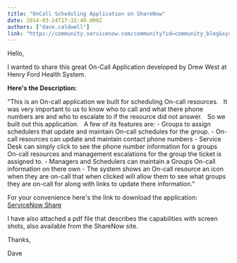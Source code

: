 ```yaml
---
title: "OnCall Scheduling Application on ShareNow"
date: 2014-03-24T17:32:40.000Z
authors: ["dave.caldwell"]
link: "https://community.servicenow.com/community?id=community_blog&sys_id=339c2225dbd0dbc01dcaf3231f96192b"
---
```

<p>Hello,</p><p></p><p>I wanted to share this great On-Call Application developed by Drew West at Henry Ford Health System.</p><p></p><p><strong>Here's the Description:</strong></p><p></p><p>"This is an On-call application we built for scheduling On-call resources.   It was very important to us to know who to call and what there phone numbers are and who to escalate to if the resource did not answer.   So we built out this application.   A few of its features are: - Groups to assign schedulers that update and maintain On-call schedules for the group. - On-call resources can update and maintain contact phone numbers - Service Desk can simply click to see the phone number information for a groups On-call resources and management escalations for the group the ticket is assigned to. - Managers and Schedulers can maintain a Groups On-call information on there own - The system shows an On-call resource an icon when they are on-call that when clicked will allow them to see what groups they are on-call for along with links to update there information."</p><p></p><p>For your convenience here's the link to download the application:   <a href="https://share.servicenow.com/app.do#/detail/1ebece1e870355008bf84b0b0e434d07" title="https://share.servicenow.com/app.do#/detail/1ebece1e870355008bf84b0b0e434d07">ServiceNow Share</a></p><p></p><p>I have also attached a pdf file that describes the capabilities with screen shots, also available from the ShareNow site.</p><p></p><p>Thanks,</p><p></p><p>Dave</p>